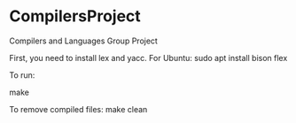 # CompilersProject
Compilers and Languages Group Project

First, you need to install lex and yacc.
For Ubuntu: sudo apt install bison flex

To run:

make

To remove compiled files:
make clean